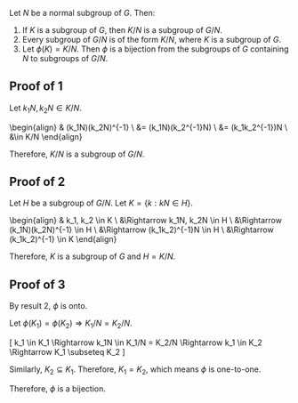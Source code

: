 Let $N$ be a normal subgroup of $G$. Then:

1.  If $K$ is a subgroup of $G$, then $K/N$ is a subgroup of $G/N$.
2.  Every subgroup of $G/N$ is of the form $K/N$, where $K$ is a subgroup of $G$.
3.  Let $\phi(K) = K/N$. Then $\phi$ is a bijection from the subgroups of $G$
    containing $N$ to subgroups of $G/N$.

## Proof of 1

Let $k_1N, k_2N \in K/N$.

\begin{align}
& (k_1N)(k_2N)^{-1}
\\ &= (k_1N)(k_2^{-1}N)
\\ &= (k_1k_2^{-1})N
\\ &\in K/N
\end{align}

Therefore, $K/N$ is a subgroup of $G/N$.

## Proof of 2

Let $H$ be a subgroup of $G/N$.
Let $K = \{k: kN \in H\}$.

\begin{align}
& k_1, k_2 \in K
\\ &\Rightarrow k_1N, k_2N \in H
\\ &\Rightarrow (k_1N)(k_2N)^{-1} \in H
\\ &\Rightarrow (k_1k_2)^{-1}N \in H
\\ &\Rightarrow (k_1k_2)^{-1} \in K
\end{align}

Therefore, $K$ is a subgroup of $G$ and $H = K/N$.

## Proof of 3

By result 2, $\phi$ is onto.

Let $\phi(K_1) = \phi(K_2) \Rightarrow K_1/N = K_2/N$.

\[ k_1 \in K_1 \Rightarrow k_1N \in K_1/N = K_2/N \Rightarrow k_1 \in K_2 \Rightarrow K_1 \subseteq K_2 \]

Similarly, $K_2 \subseteq K_1$. Therefore, $K_1 = K_2$, which means $\phi$ is one-to-one.

Therefore, $\phi$ is a bijection.
